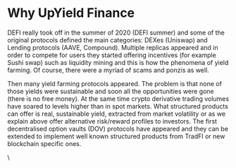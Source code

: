 # Why UpYield  Finance

DEFI really took off in the summer of 2020 (DEFI summer) and some of  the original protocols defined the main categories: DEXes (Uniswap) and Lending protocols (AAVE, Compound). Multiple replicas appeared and in order to compete for users they started offering incentives (for example Sushi swap) such as liquidity mining and this is how the phenomena of yield farming. Of course, there were a myriad of scams and ponzis as well.

Then many yield farming protocols appeared. The problem is that none of those yields were sustainable and soon all the opportunities were gone (there is no free money). At the same time crypto derivative trading volumes have soared to levels higher than in spot markets. What structured products can offer is real, sustainable yield, extracted from market volatility or as we explain above offer alternative risk/reward profiles to investors. The first decentralised option vaults (DOV) protocols have appeared and they can be extended to implement well known structured products from TradFI or new blockchain specific ones.

\
